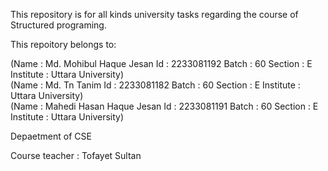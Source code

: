 This repository is for all kinds university tasks regarding the course of Structured programing.

This repoitory belongs to:

(Name : Md. Mohibul Haque Jesan Id : 2233081192 Batch : 60 Section : E Institute : Uttara University)                        
(Name : Md. Tn Tanim Id : 2233081182 Batch : 60 Section : E Institute : Uttara University)                             
(Name : Mahedi Hasan Haque Jesan Id : 2233081191 Batch : 60 Section : E Institute : Uttara University)


Depaetment of CSE

Course teacher : Tofayet Sultan
